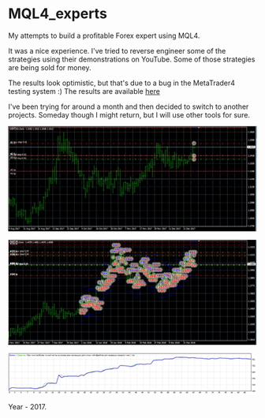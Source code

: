 # MQL4_experts
My attempts to build a profitable Forex expert using MQL4.

It was a nice experience.
I've tried to reverse engineer some of the strategies using their demonstrations on YouTube. Some of those strategies are being sold for money.

The results look optimistic, but that's due to a bug in the MetaTrader4 testing system :)
The results are available [here](StrategyTester.html)

I've been trying for around a month and then decided to switch to another projects.
Someday though I might return, but I will use other tools for sure.

![sample](images/img01.PNG)

![sample](images/img02.PNG)

![sample](images/img03.PNG)

Year - 2017.

